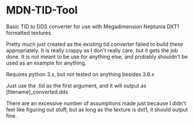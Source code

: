 # MDN-TID-Tool
Basic TID to DDS converter for use with Megadimension Neptunia DXT1 formatted textures.

Pretty much just created as the existing tid converter failed to build these appropriately. It is really crappy as I don't really care, but it gets the job done. It is not meant to be use for anything else, and probably shouldn't be used as an example for anything.

Requires python 3.x, but not tested on anything besides 3.6.x

Just use the .tid as the first argument, and it will output as \[filename]\_converted.dds

There are an excessive number of assumptions made just because I didn't feel like figuring out stuff, but as long as the texture is dxt1, it should output fine. 
